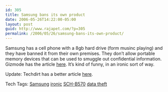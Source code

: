 ```yaml
---
id: 305
title: Samsung bans its own product
date: 2006-05-26T14:22:00-05:00
layout: post
guid: http://www.rajapet.com/?p=305
permalink: /2006/05/26/samsung-bans-its-own-product/
---
```

Samsung has a cell phone with a 8gb hard drive (form musinc playing) and they have banned it from their own premises. They don&#8217;t allow portable memory devices that can be used to smuggle out confidential information. Gizmode has the article [here](http://gizmodo.com/gadgets/cellphones/samsung-bans-schb570-from-internal-use-176410.php "Samsung Bans SCH-B570 From Internal Use"). It&#8217;s kind of funny, in an ironic sort of way. 

Update: Techdirt has a better article [here](http://techdirt.com/articles/20060526/0236259.shtml).

<div>
  Tech Tags: <a href="http://technorati.com/tag/Samsung" rel="tag">Samsung</a> <a href="http://technorati.com/tag/ironic" rel="tag">ironic</a> <a href="http://technorati.com/tag/SCH-B570" rel="tag">SCH-B570</a> <a href="http://technorati.com/tag/data+theft" rel="tag">data theft</a>
</div>